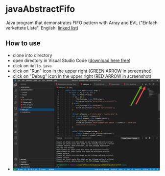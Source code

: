 # javaAbstractFifo

Java program that demonstrates FIFO pattern with Array and EVL ("Einfach verkettete Liste",  English: [linked list](https://en.wikipedia.org/wiki/Linked_list))

## How to use

- clone into directory
- open directory in Visual Studio Code ([download here free](https://visualstudio.microsoft.com/de/downloads))
- click on `Hello.java`
- click on "Run" icon in the upper right (GREEN ARROW in screenshot)
- click on "Debug" icon in the upper right (RED ARROW in screenshot)
- ![screenshot](https://github.com/edwardtanguay/javaAbstractFifo/blob/main/images/javaAbtractFifo_screenshot.png?raw=true)